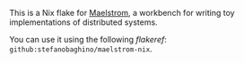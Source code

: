 This is a Nix flake for [Maelstrom](https://github.com/jepsen-io/maelstrom),
a workbench for writing toy implementations of distributed systems.

You can use it using the following _flakeref_: `github:stefanobaghino/maelstrom-nix`.